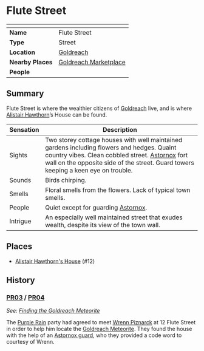 # Flute Street

| []() | |
| --- | --- |
| **Name** | Flute Street |
| **Type** | Street |
| **Location** | [Goldreach](README.md) |
| **Nearby Places** | [Goldreach Marketplace](goldreach-marketplace.md) |
| **People** | |

## Summary

Flute Street is where the wealthier citizens of [Goldreach](README.md) live, and is where [Alistair Hawthorn](../../../../characters/alistair-hawthorn.md)’s House can be found.

| Sensation | Description |
| ---- | --- |
| Sights | Two storey cottage houses with well maintained gardens including flowers and hedges. Quaint country vibes. Clean cobbled street. [Astornox](../../../../organisations/astornox/astornox.md) fort wall on the opposite side of the street. Guard towers keeping a keen eye on trouble. |
| Sounds | Birds chirping. |
| Smells | Floral smells from the flowers. Lack of typical town smells. |
| People | Quiet except for guarding [Astornox](../../../../organisations/astornox/astornox.md). |
| Intrigue | An especially well maintained street that exudes wealth, despite its view of the town wall. |

## Places

- [Alistair Hawthorn's House](alistair-hawthorns-house.md) (#12)

## History

### [PR03](../../../../sessions/PR03.md) / [PR04](../../../../sessions/PR04.md)

*See: [Finding the Goldreach Meteorite](../../../../storylines/finding-the-goldreach-meteorite.md)*

The [Purple Rain](../../../../campaigns/purple-rain.md) party had agreed to meet [Wrenn Piznarck](../../../../characters/wrenn-piznarck.md) at 12 Flute Street in order to help him locate the [Goldreach Meteorite](../../../../items/meteorites/goldreach-meteorite.md). They found the house with the help of an [Astornox guard](../../../../organisations/astornox/ranks/astornox-guard.md), who they provided a code word to courtesy of Wrenn.
